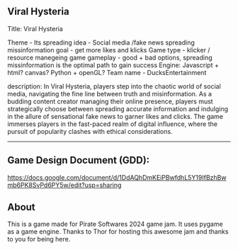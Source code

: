 ## Viral Hysteria

Title: Viral Hysteria

Theme - Its spreading
idea - Social media /fake news spreading missinformation
goal - get more likes and klicks
Game type - klicker / resource manegeing game
gameplay - good + bad options, spreading missinformation is the optimal path to gain success
Engine: Javascript + html? canvas? Python + openGL?
Team name - DucksEntertainment

description:
In Viral Hysteria, players step into the chaotic world of social media, navigating the fine line between truth and misinformation. 
As a budding content creator managing their online presence, players must strategically choose between spreading accurate information and indulging in the allure of sensational fake news to garner likes and clicks.
The game immerses players in the fast-paced realm of digital influence, where the pursuit of popularity clashes with ethical considerations.

------------------------------

## Game Design Document (GDD):
https://docs.google.com/document/d/1DdAQhDmKEiPBwfdhL5Y19IfBzhBwmb6PK8SvPd6PY5w/edit?usp=sharing

## About
This is a game made for Pirate Softwares 2024 game jam.
It uses pygame as a game engine.
Thanks to Thor for hosting this awesome jam and thanks to you for being here.
